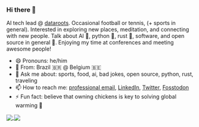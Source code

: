 ### Hi there 👋

AI tech lead @ [dataroots](https://github.com/datarootsio). Occasional football or tennis, (+ sports in general). Interested in exploring new places, meditation, and connecting with new people. Talk about AI 🤖, python 🐍, rust 🦀, software, and open source in general 💪. Enjoying my time at conferences and meeting awesome people!

- 😄 Pronouns: he/him
- 🏡 From: Brazil 🇧🇷 @ Belgium 🇧🇪
- 💬 Ask me about: sports, food, ai, bad jokes, open source, python, rust, traveling
- 📫 How to reach me: [professional email](mailto:murilo@dataroots.io), [LinkedIn](https://www.linkedin.com/in/murilo-cunha/), [Twitter](https://twitter.com/_murilocunha), [Fosstodon](https://fosstodon.org/@murilocunha)
- ⚡ Fun fact: believe that owning chickens is key to solving global warming 🐓 

<a href="https://github.com/murilo-cunha">
  <img align="center" src="https://github-readme-stats.vercel.app/api?username=murilo-cunha&bg_color=30,e96443,904e95&title_color=fff&text_color=fff&hide=stars&rank_icon=github" />
</a>
<a href="https://github.com/murilo-cunha?tab=repositories">
  <img align="center" src="https://github-readme-stats.vercel.app/api/top-langs/?username=murilo-cunha&layout=compact&hide=jupyter%20notebook,html,scss&bg_color=30,e96443,904e95&title_color=fff&text_color=fff&size_weight=0.5&count_weight=0.5" />
</a>
